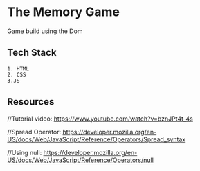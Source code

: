 # The Memory Game
Game build using the Dom


## Tech Stack
    1. HTML
    2. CSS
    3.JS

## Resources

//Tutorial video:
https://www.youtube.com/watch?v=bznJPt4t_4s

//Spread Operator:
https://developer.mozilla.org/en-US/docs/Web/JavaScript/Reference/Operators/Spread_syntax

//Using null:
https://developer.mozilla.org/en-US/docs/Web/JavaScript/Reference/Operators/null